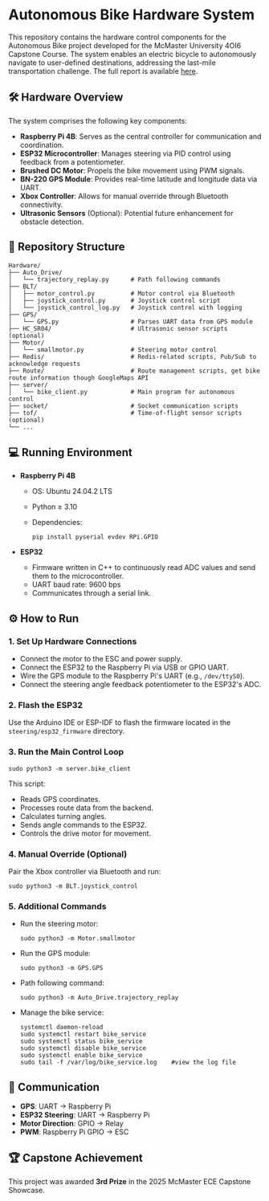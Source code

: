 # Autonomous Bike Hardware System

This repository contains the hardware control components for the Autonomous Bike project developed for the McMaster University 4OI6 Capstone Course. The system enables an electric bicycle to autonomously navigate to user-defined destinations, addressing the last-mile transportation challenge. The full report is available [here](https://drive.google.com/file/d/1rYNFWow4iSMQe98GnzFRXwHmZjyouQjB/view?usp=drive_link).

## 🛠️ Hardware Overview

The system comprises the following key components:

- **Raspberry Pi 4B**: Serves as the central controller for communication and coordination.
- **ESP32 Microcontroller**: Manages steering via PID control using feedback from a potentiometer.
- **Brushed DC Motor**: Propels the bike movement using PWM signals.
- **BN-220 GPS Module**: Provides real-time latitude and longitude data via UART.
- **Xbox Controller**: Allows for manual override through Bluetooth connectivity.
- **Ultrasonic Sensors** (Optional): Potential future enhancement for obstacle detection.

## 📂 Repository Structure

```
Hardware/
├── Auto_Drive/
│   └── trajectory_replay.py      # Path following commands
├── BLT/
│   ├── motor_control.py          # Motor control via Bluetooth
│   ├── joystick_control.py       # Joystick control script
│   └── joystick_control_log.py   # Joystick control with logging
├── GPS/
│   └── GPS.py                    # Parses UART data from GPS module
├── HC_SR04/                      # Ultrasonic sensor scripts (optional)
├── Motor/
│   └── smallmotor.py             # Steering motor control
├── Redis/                        # Redis-related scripts, Pub/Sub to acknowledge requests
├── Route/                        # Route management scripts, get bike route information though GoogleMaps API
├── server/
│   └── bike_client.py            # Main program for autonomous control
├── socket/                       # Socket communication scripts
├── tof/                          # Time-of-flight sensor scripts (optional)
└── ...
```

## 💻 Running Environment

- **Raspberry Pi 4B**

  - OS: Ubuntu 24.04.2 LTS

  - Python ≥ 3.10

  - Dependencies:

    ```
    pip install pyserial evdev RPi.GPIO
    ```

- **ESP32**

  - Firmware written in C++ to continuously read ADC values and send them to the microcontroller.
  - UART baud rate: 9600 bps
  - Communicates through a serial link.

## ⚙️ How to Run

### 1. Set Up Hardware Connections

- Connect the motor to the ESC and power supply.
- Connect the ESP32 to the Raspberry Pi via USB or GPIO UART.
- Wire the GPS module to the Raspberry Pi's UART (e.g., `/dev/ttyS0`).
- Connect the steering angle feedback potentiometer to the ESP32's ADC.

### 2. Flash the ESP32

Use the Arduino IDE or ESP-IDF to flash the firmware located in the `steering/esp32_firmware` directory.

### 3. Run the Main Control Loop

```
sudo python3 -m server.bike_client
```

This script:

- Reads GPS coordinates.
- Processes route data from the backend.
- Calculates turning angles.
- Sends angle commands to the ESP32.
- Controls the drive motor for movement.

### 4. Manual Override (Optional)

Pair the Xbox controller via Bluetooth and run:

```
sudo python3 -m BLT.joystick_control
```

### 5. Additional Commands

- Run the steering motor:

  ```
  sudo python3 -m Motor.smallmotor
  ```

- Run the GPS module:

  ```
  sudo python3 -m GPS.GPS
  ```

- Path following command:

  ```
  sudo python3 -m Auto_Drive.trajectory_replay
  ```

- Manage the bike service:

  ```
  systemctl daemon-reload
  sudo systemctl restart bike_service
  sudo systemctl status bike_service
  sudo systemctl disable bike_service
  sudo systemctl enable bike_service
  sudo tail -f /var/log/bike_service.log	#view the log file
  ```

## 📡 Communication

- **GPS**: UART → Raspberry Pi
- **ESP32 Steering**: UART → Raspberry Pi
- **Motor Direction**: GPIO → Relay
- **PWM**: Raspberry Pi GPIO → ESC

## 🏆 Capstone Achievement

This project was awarded **3rd Prize** in the 2025 McMaster ECE Capstone Showcase.